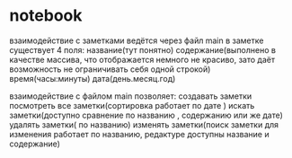 # notebook
взаимодействие с заметками ведётся через файл main
в заметке существует 4 поля:
название(тут понятно)
содержание(выполнено в качестве массива, что отображается немного не красиво, зато даёт возможность не ограничивать себя одной строкой)
время(часы:минуты)
дата(день.месяц.год)

взаимодействие с файлом main
позволяет:
создавать заметки
посмотреть все заметки(сортировка работает по дате )
искать заметки(доступно сравнение по названию , содержанию или же дате)
удалять заметки( по названию)
изменять заметки(поиск заметки для изменения работает по названию, редактуре доступны название и содержание)

